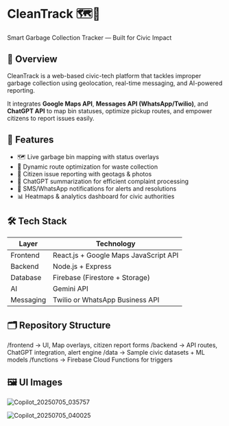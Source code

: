 # CleanTrack 🗺️🧹  
Smart Garbage Collection Tracker — Built for Civic Impact

## 🚀 Overview
CleanTrack is a web-based civic-tech platform that tackles improper garbage collection using geolocation, real-time messaging, and AI-powered reporting.

It integrates **Google Maps API**, **Messages API (WhatsApp/Twilio)**, and **ChatGPT API** to map bin statuses, optimize pickup routes, and empower citizens to report issues easily.

## 🧩 Features
- 🗺️ Live garbage bin mapping with status overlays  
- 🚚 Dynamic route optimization for waste collection  
- 📸 Citizen issue reporting with geotags & photos  
- 🧠 ChatGPT summarization for efficient complaint processing  
- 📨 SMS/WhatsApp notifications for alerts and resolutions  
- 📊 Heatmaps & analytics dashboard for civic authorities

## 🛠️ Tech Stack
| Layer       | Technology         |
|-------------|--------------------|
| Frontend    | React.js + Google Maps JavaScript API  
| Backend     | Node.js + Express  
| Database    | Firebase (Firestore + Storage)  
| AI          | Gemini API  
| Messaging   | Twilio or WhatsApp Business API  

## 🗂️ Repository Structure
/frontend → UI, Map overlays, citizen report forms 
/backend → API routes, ChatGPT integration, alert engine 
/data → Sample civic datasets + ML models 
/functions → Firebase Cloud Functions for triggers 
## 🖼️ UI Images
![Copilot_20250705_035757](https://github.com/user-attachments/assets/b8274244-bafa-4ea9-9f33-145a3a142fd0)

![Copilot_20250705_040025](https://github.com/user-attachments/assets/b124009b-960b-44b5-bfc5-4c3045d50c67)

